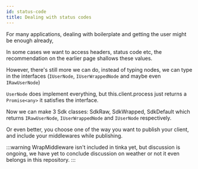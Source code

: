 ```yaml
---
id: status-code
title: Dealing with status codes
---
```


For many applications, dealing with boilerplate and getting the user might be enough already,

In some cases we want to access headers, status code etc, the recommendation on the earlier page shallows these values.

However, there's still more we can do, instead of typing nodes, we can type in the interfaces (`IUserNode`, `IUserWrappedNode` and maybe even `IRawUserNode`)

`UserNode` does implement everything, but this.client.process just returns a `Promise<any>` it satisfies the interface.

Now we can make 3 Sdk classes: SdkRaw, SdkWrapped, SdkDefault which returns `IRawUserNode`, `IUserWrappedNode` and `IUserNode` respectively.

Or even better, you choose one of the way you want to publish your client, and include your middlewares while publishing.

:::warning
WrapMiddleware isn't included in tinka yet, but discussion is ongoing, we have yet to conclude discussion on weather or not it even belongs in this repository.
:::
